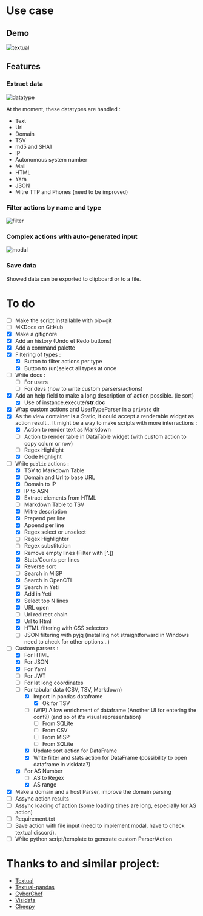 # Use case

## Demo

![textual](https://user-images.githubusercontent.com/22347055/209771427-53017604-acfe-4543-9eb3-dad905229ce1.gif)

## Features

### Extract data
![datatype](https://user-images.githubusercontent.com/22347055/209772810-81ba33a0-aba8-40d7-9487-1790bed7a984.gif)

At the moment, these datatypes are handled :
- Text
- Url
- Domain
- TSV
- md5 and SHA1
- IP
- Autonomous system number
- Mail
- HTML
- Yara
- JSON
- Mitre TTP and Phones (need to be improved)

### Filter actions by name and type
![filter](https://user-images.githubusercontent.com/22347055/209774170-2f22c165-07a4-4134-a7e5-4ba044290b82.gif)

### Complex actions with auto-generated input
![modal](https://github.com/BongoKnight/cyberclip/assets/22347055/cb8ee6ae-301e-4c19-a070-b50296386102)

### Save data

Showed data can be exported to clipboard or to a file.

# To do

- [ ] Make the script installable with pip+git
- [ ] MKDocs on GitHub
- [x] Make a gitignore
- [x] Add an history (Undo et Redo buttons)
- [x] Add a command palette
- [x] Filtering of types :
	- [x] Button to filter actions per type
	- [x] Button to (un)select all types at once
- [ ] Write docs :
	- [ ] For users
	- [ ] For devs (how to write custom parsers/actions)
- [x] Add an help field to make a long description of action possible. (ie sort) 
	- [x] Use of  instance.execute/__str__.__doc__
- [x] Wrap custom actions and UserTypeParser in a `private` dir
- [x] As the view container is a Static, it could accept a renderable widget as action result... It might be a way to make scripts with more interractions :
	- [x] Action to render text as Markdown
	- [ ] Action to render table in DataTable widget (with custom action to copy colum or row)
	- [ ] Regex Highlight
	- [x] Code Highlight
- [ ] Write `public` actions :
	- [x] TSV to Markdown Table
	- [x] Domain and Url to base URL
	- [x] Domain to IP
	- [x] IP to ASN
	- [x] Extract elements from HTML
	- [ ] Markdown Table to TSV
	- [x] Mitre description
	- [x] Prepend per line
	- [x] Append per line
	- [x] Regex select or unselect
	- [ ] Regex Highlighter
	- [ ] Regex substitution
	- [x] Remove empty lines (Filter with [^.])
	- [x] Stats/Counts per lines
	- [x] Reverse sort 
	- [ ] Search in MISP
	- [x] Search in OpenCTI
	- [x] Search in Yeti
 	- [x] Add in Yeti 	
	- [x] Select top N lines
	- [x] URL open
	- [ ] Url redirect chain
	- [x] Url to Html
	- [x] HTML filtering with CSS selectors
	- [ ] JSON filtering with pyjq (installing not straightforward in Windows need to check for other options...)
- [ ] Custom parsers :
	- [x] For HTML
	- [x] For JSON
	- [x] For Yaml
	- [ ] For JWT
	- [ ] For lat long coordinates
	- [ ] For tabular data (CSV, TSV, Markdown)
		- [x] Import in pandas dataframe
			-[x] Ok for TSV
		- [ ] (WIP) Allow enrichment of dataframe (Another UI for entering the conf?) (and so of it's visual representation)
			- [ ] From SQLite
			- [ ] From CSV
			- [ ] From MISP
			- [ ] From SQLite
		- [x] Update sort action for DataFrame
		- [x] Write filter and stats action for DataFrame (possibility to open dataframe in visidata?)
	- [x] For AS Number
		- [ ] AS to Regex
		- [x] AS range
- [x] Make a domain and a host Parser, improve the domain parsing
- [ ] Assync action results
- [ ] Assync loading of action (some loading times are long, especially for AS action)
- [ ] Requirement.txt
- [ ] Save action with file input (need to implement modal, have to check textual discord).
- [ ] Write python script/template to generate custom Parser/Action

# Thanks to and similar project:

- [Textual](https://textual.textualize.io/)
- [Textual-pandas](https://github.com/dannywade/textual-pandas)
- [CyberChef](https://gchq.github.io/CyberChef/)
- [Visidata](https://www.visidata.org/)
- [Cheepy](https://github.com/securisec/chepy)
